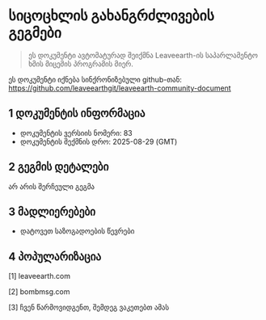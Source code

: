 # სიცოცხლის გახანგრძლივების გეგმები

>ეს დოკუმენტი ავტომატურად შეიქმნა Leaveearth-ის საპარლამენტო ხმის მიცემის პროგრამის მიერ.

ეს დოკუმენტი იქნება სინქრონიზებული github-თან: https://github.com/leaveearthgit/leaveearth-community-document

## 1 დოკუმენტის ინფორმაცია

- დოკუმენტის ვერსიის ნომერი: 83
- დოკუმენტის შექმნის დრო: 2025-08-29 (GMT)

## 2 გეგმის დეტალები

არ არის შერჩეული გეგმა

## 3 მადლიერებები
* დატოვეთ საზოგადოების წევრები

## 4 პოპულარიზაცია
[1] leaveearth.com

[2] bombmsg.com

[3] ჩვენ წარმოვიდგენთ, შემდეგ ვაკეთებთ ამას